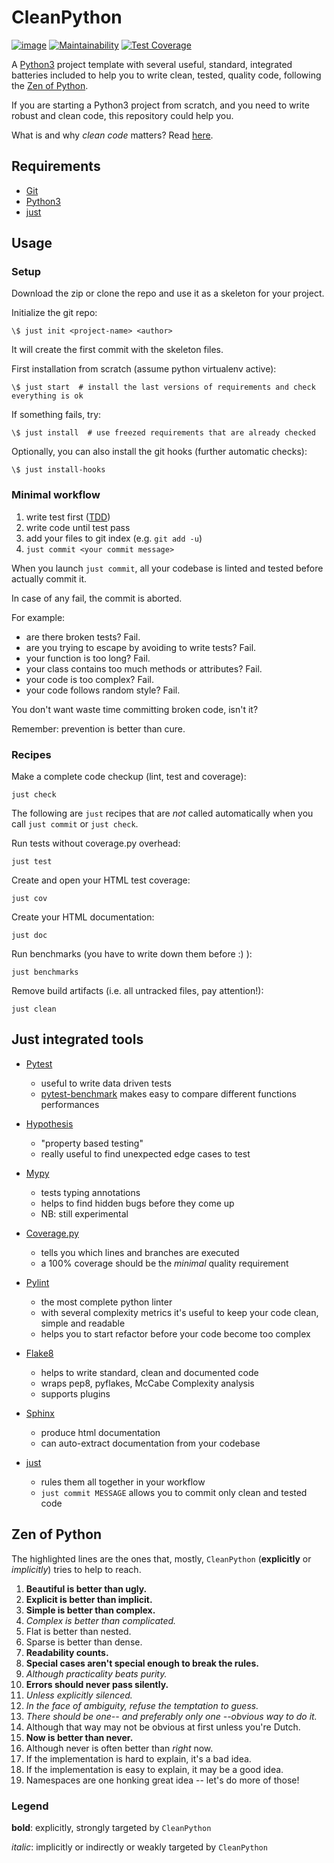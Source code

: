 CleanPython
===========

[![image](https://travis-ci.org/iacopy/cleanpython.svg?branch=master)](https://travis-ci.org/iacopy/cleanpython)
[![Maintainability](https://api.codeclimate.com/v1/badges/142fbb415a2d6f66b804/maintainability)](https://codeclimate.com/github/iacopy/cleanpython/maintainability)
[![Test Coverage](https://api.codeclimate.com/v1/badges/142fbb415a2d6f66b804/test_coverage)](https://codeclimate.com/github/iacopy/cleanpython/test_coverage)

A [Python3](https://docs.python.org/3/) project template with several
useful, standard, integrated batteries included to help you to write
clean, tested, quality code, following the [Zen of
Python](#zen-of-python).

If you are starting a Python3 project from scratch, and you need to
write robust and clean code, this repository could help you.

What is and why *clean code* matters? Read
[here](https://www.butterfly.com.au/blog/website-development/clean-high-quality-code-a-guide-on-how-to-become-a-better-programmer).

Requirements
------------

- [Git](https://git-scm.com)
- [Python3](https://docs.python.org/3/)
- [just](https://github.com/casey/just)

Usage
-----

### Setup

Download the zip or clone the repo and use it as a skeleton for your project.

Initialize the git repo:

    \$ just init <project-name> <author>

It will create the first commit with the skeleton files.

First installation from scratch (assume python virtualenv active):

    \$ just start  # install the last versions of requirements and check everything is ok

If something fails, try:

    \$ just install  # use freezed requirements that are already checked

Optionally, you can also install the git hooks (further automatic
checks):

    \$ just install-hooks

### Minimal workflow

1. write test first
    ([TDD](https://en.wikipedia.org/wiki/Test-driven_development))
2. write code until test pass
3. add your files to git index (e.g. `git add -u`)
4. `just commit <your commit message>`

When you launch `just commit`, all your codebase is linted and tested
before actually commit it.

In case of any fail, the commit is aborted.

For example:

- are there broken tests? Fail.
- are you trying to escape by avoiding to write tests? Fail.
- your function is too long? Fail.
- your class contains too much methods or attributes? Fail.
- your code is too complex? Fail.
- your code follows random style? Fail.

You don\'t want waste time committing broken code, isn\'t it?

Remember: prevention is better than cure.

### Recipes

Make a complete code checkup (lint, test and coverage):

    just check

The following are `just` recipes that are *not* called automatically
when you call `just commit` or `just check`.

Run tests without coverage.py overhead:

    just test

Create and open your HTML test coverage:

    just cov

Create your HTML documentation:

    just doc

Run benchmarks (you have to write down them before :) ):

    just benchmarks

Remove build artifacts (i.e. all untracked files, pay attention!):

    just clean

Just integrated tools
---------------------

- [Pytest](https://docs.pytest.org)
  - useful to write data driven tests
  - [pytest-benchmark](http://pytest-benchmark.readthedocs.io/en/latest/) makes easy to compare different functions performances

- [Hypothesis](https://hypothesis.readthedocs.io)
  - \"property based testing\"
  - really useful to find unexpected edge cases to test

- [Mypy](http://mypy.readthedocs.io)
  - tests typing annotations
  - helps to find hidden bugs before they come up
  - NB: still experimental

- [Coverage.py](http://coverage.readthedocs.io)
  - tells you which lines and branches are executed
  - a 100% coverage should be the *minimal* quality requirement

- [Pylint](https://www.pylint.org)
  - the most complete python linter
  - with several complexity metrics it\'s useful to keep your code clean, simple and readable
  - helps you to start refactor before your code become too complex

- [Flake8](http://flake8.readthedocs.io)
  - helps to write standard, clean and documented code
  - wraps pep8, pyflakes, McCabe Complexity analysis
  - supports plugins

- [Sphinx](http://www.sphinx-doc.org/en/stable/)
  - produce html documentation
  - can auto-extract documentation from your codebase

- [just](https://github.com/casey/just)
  - rules them all together in your workflow
  - `just commit MESSAGE` allows you to commit only clean and tested code

Zen of Python
-------------

The highlighted lines are the ones that, mostly, `CleanPython`
(**explicitly** or *implicitly*) tries to help to reach.

1. **Beautiful is better than ugly.**
2. **Explicit is better than implicit.**
3. **Simple is better than complex.**
4. *Complex is better than complicated.*
5. Flat is better than nested.
6. Sparse is better than dense.
7. **Readability counts.**
8. **Special cases aren\'t special enough to break the rules.**
9. *Although practicality beats purity.*
10. **Errors should never pass silently.**
11. *Unless explicitly silenced.*
12. *In the face of ambiguity, refuse the temptation to guess.*
13. *There should be one\-- and preferably only one \--obvious way to do
    it.*
14. Although that way may not be obvious at first unless you\'re Dutch.
15. **Now is better than never.**
16. Although never is often better than *right* now.
17. If the implementation is hard to explain, it\'s a bad idea.
18. If the implementation is easy to explain, it may be a good idea.
19. Namespaces are one honking great idea \-- let\'s do more of those!

### Legend

**bold**: explicitly, strongly targeted by `CleanPython`

*italic*: implicitly or indirectly or weakly targeted by `CleanPython`
